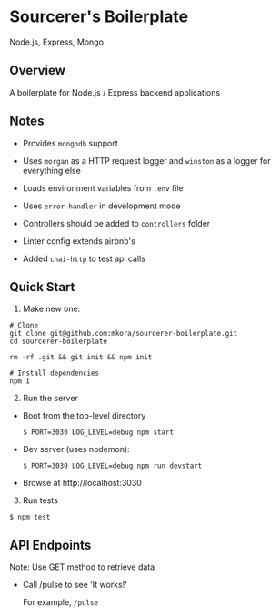 # Sourcerer's Boilerplate

Node.js, Express, Mongo

## Overview

A boilerplate for Node.js / Express backend applications

## Notes

- Provides `mongodb` support

- Uses `morgan` as a HTTP request logger and `winston` as a logger for everything else

- Loads environment variables from `.env` file

- Uses `error-handler` in development mode

- Controllers should be added to `controllers` folder

- Linter config extends airbnb's

- Added `chai-http` to test api calls

## Quick Start

1. Make new one:

  ```
  # Clone
  git clone git@github.com:mkora/sourcerer-boilerplate.git
  cd sourcerer-boilerplate

  rm -rf .git && git init && npm init
  
  # Install dependencies
  npm i
  ```

2. Run the server

  - Boot from the top-level directory

    ```
    $ PORT=3030 LOG_LEVEL=debug npm start
    ```

  - Dev server (uses nodemon):

    ```
    $ PORT=3030 LOG_LEVEL=debug npm run devstart
    ```

  - Browse at http://localhost:3030

3. Run tests

  ```
  $ npm test
  ```

## API Endpoints

  Note: Use GET method to retrieve data
  
  - Call /pulse to see 'It works!'
  
    For example, `/pulse`
